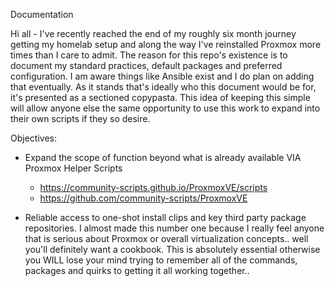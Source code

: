 Documentation

Hi all - I've recently reached the end of my roughly six month journey getting my homelab setup and along the way I've reinstalled Proxmox more times than I care to admit. 
The reason for this repo's existence is to document my standard practices, default packages and preferred configuration. I am aware things like Ansible exist and I do plan on 
adding that eventually. As it stands that's ideally who this document would be for, it's presented as a sectioned copypasta. This idea of keeping this simple will allow anyone 
else the same opportunity to use this work to expand into their own scripts if they so desire.

Objectives:

  - Expand the scope of function beyond what is already available VIA Proxmox Helper Scripts

    - https://community-scripts.github.io/ProxmoxVE/scripts
    - https://github.com/community-scripts/ProxmoxVE

  - Reliable access to one-shot install clips and key third party package repositories. I almost made this number one because I really feel anyone that is serious about
    Proxmox or overall virtualization concepts.. well you'll definitely want a cookbook. This is absolutely essential otherwise you WILL lose your mind trying to remember
    all of the commands, packages and quirks to getting it all working together..
